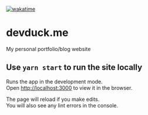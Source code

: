 [![wakatime](https://wakatime.com/badge/github/dandeduck/devduck.me.svg)](https://wakatime.com/badge/github/dandeduck/devduck.me)

# devduck.me
My personal portfolio/blog website

## Use `yarn start` to run the site locally

Runs the app in the development mode.\
Open [http://localhost:3000](http://localhost:3000) to view it in the browser.

The page will reload if you make edits.\
You will also see any lint errors in the console.
